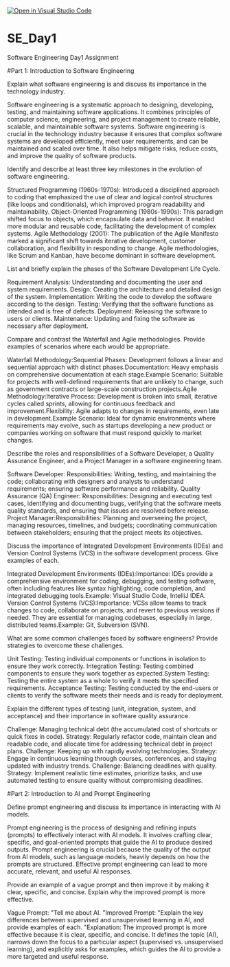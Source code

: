 [![Open in Visual Studio Code](https://classroom.github.com/assets/open-in-vscode-2e0aaae1b6195c2367325f4f02e2d04e9abb55f0b24a779b69b11b9e10269abc.svg)](https://classroom.github.com/online_ide?assignment_repo_id=15560786&assignment_repo_type=AssignmentRepo)
# SE_Day1
Software Engineering Day1 Assignment

#Part 1: Introduction to Software Engineering

Explain what software engineering is and discuss its importance in the technology industry.

Software engineering is a systematic approach to designing, developing, testing, and maintaining software applications. It combines principles of computer science, engineering, and project management to create reliable, scalable, and maintainable software systems. Software engineering is crucial in the technology industry because it ensures that complex software systems are developed efficiently, meet user requirements, and can be maintained and scaled over time. It also helps mitigate risks, reduce costs, and improve the quality of software products.

Identify and describe at least three key milestones in the evolution of software engineering.

Structured Programming (1960s-1970s): Introduced a disciplined approach to coding that emphasized the use of clear and logical control structures (like loops and conditionals), which improved program readability and maintainability.
Object-Oriented Programming (1980s-1990s): This paradigm shifted focus to objects, which encapsulate data and behavior. It enabled more modular and reusable code, facilitating the development of complex systems.
Agile Methodology (2001): The publication of the Agile Manifesto marked a significant shift towards iterative development, customer collaboration, and flexibility in responding to change. Agile methodologies, like Scrum and Kanban, have become dominant in software development.

List and briefly explain the phases of the Software Development Life Cycle.

Requirement Analysis: Understanding and documenting the user and system requirements.
Design: Creating the architecture and detailed design of the system.
Implementation: Writing the code to develop the software according to the design.
Testing: Verifying that the software functions as intended and is free of defects.
Deployment: Releasing the software to users or clients.
Maintenance: Updating and fixing the software as necessary after deployment.

Compare and contrast the Waterfall and Agile methodologies. Provide examples of scenarios where each would be appropriate.

Waterfall Methodology:Sequential Phases: Development follows a linear and sequential approach with distinct phases.Documentation: Heavy emphasis on comprehensive documentation at each stage.Example Scenario: Suitable for projects with well-defined requirements that are unlikely to change, such as government contracts or large-scale construction projects.Agile Methodology:Iterative Process: Development is broken into small, iterative cycles called sprints, allowing for continuous feedback and improvement.Flexibility: Agile adapts to changes in requirements, even late in development.Example Scenario: Ideal for dynamic environments where requirements may evolve, such as startups developing a new product or companies working on software that must respond quickly to market changes.

Describe the roles and responsibilities of a Software Developer, a Quality Assurance Engineer, and a Project Manager in a software engineering team.

Software Developer:
Responsibilities: Writing, testing, and maintaining the code; collaborating with designers and analysts to understand requirements; ensuring software performance and reliability.
Quality Assurance (QA) Engineer:
Responsibilities: Designing and executing test cases, identifying and documenting bugs, verifying that the software meets quality standards, and ensuring that issues are resolved before release.
Project Manager:Responsibilities: Planning and overseeing the project, managing resources, timelines, and budgets; coordinating communication between stakeholders; ensuring that the project meets its objectives.

Discuss the importance of Integrated Development Environments (IDEs) and Version Control Systems (VCS) in the software development process. Give examples of each.

Integrated Development Environments (IDEs):Importance: IDEs provide a comprehensive environment for coding, debugging, and testing software, often including features like syntax highlighting, code completion, and integrated debugging tools.Example: Visual Studio Code, IntelliJ IDEA.
Version Control Systems (VCS):Importance: VCSs allow teams to track changes to code, collaborate on projects, and revert to previous versions if needed. They are essential for managing codebases, especially in large, distributed teams.Example: Git, Subversion (SVN).

What are some common challenges faced by software engineers? Provide strategies to overcome these challenges.

Unit Testing: Testing individual components or functions in isolation to ensure they work correctly.
Integration Testing: Testing combined components to ensure they work together as expected.System Testing: Testing the entire system as a whole to verify it meets the specified requirements.
Acceptance Testing: Testing conducted by the end-users or clients to verify the software meets their needs and is ready for deployment.

Explain the different types of testing (unit, integration, system, and acceptance) and their importance in software quality assurance.

Challenge: Managing technical debt (the accumulated cost of shortcuts or quick fixes in code).
Strategy: Regularly refactor code, maintain clean and readable code, and allocate time for addressing technical debt in project plans.
Challenge: Keeping up with rapidly evolving technologies.
Strategy: Engage in continuous learning through courses, conferences, and staying updated with industry trends.
Challenge: Balancing deadlines with quality.
Strategy: Implement realistic time estimates, prioritize tasks, and use automated testing to ensure quality without compromising deadlines.

#Part 2: Introduction to AI and Prompt Engineering



Define prompt engineering and discuss its importance in interacting with AI models.

Prompt engineering is the process of designing and refining inputs (prompts) to effectively interact with AI models. It involves crafting clear, specific, and goal-oriented prompts that guide the AI to produce desired outputs. Prompt engineering is crucial because the quality of the output from AI models, such as language models, heavily depends on how the prompts are structured. Effective prompt engineering can lead to more accurate, relevant, and useful AI responses.

Provide an example of a vague prompt and then improve it by making it clear, specific, and concise. Explain why the improved prompt is more effective.

Vague Prompt: "Tell me about AI.
"Improved Prompt: "Explain the key differences between supervised and unsupervised learning in AI, and provide examples of each.
"Explanation: The improved prompt is more effective because it is clear, specific, and concise. It defines the topic (AI), narrows down the focus to a particular aspect (supervised vs. unsupervised learning), and explicitly asks for examples, which guides the AI to provide a more targeted and useful response.